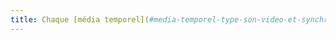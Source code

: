 ```yaml
---
title: Chaque [média temporel](#media-temporel-type-son-video-et-synchronise) synchronisé pré-enregistré a-t-il, si nécessaire, des [sous-titres synchronisés](#sous-titres-synchronises-objet-multimedia) (hors cas particuliers) ?
---
```

